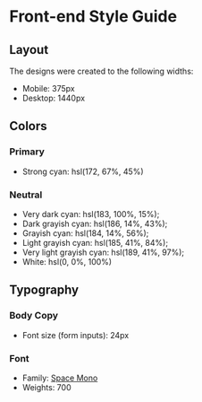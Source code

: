 # Front-end Style Guide

## Layout

The designs were created to the following widths:

- Mobile: 375px
- Desktop: 1440px

## Colors

### Primary

- Strong cyan: hsl(172, 67%, 45%)

### Neutral

- Very dark cyan: hsl(183, 100%, 15%);
- Dark grayish cyan: hsl(186, 14%, 43%);
- Grayish cyan: hsl(184, 14%, 56%);
- Light grayish cyan: hsl(185, 41%, 84%);
- Very light grayish cyan: hsl(189, 41%, 97%);
- White: hsl(0, 0%, 100%)

## Typography

### Body Copy

- Font size (form inputs): 24px

### Font

- Family: [Space Mono](https://fonts.google.com/specimen/Space+Mono)
- Weights: 700
